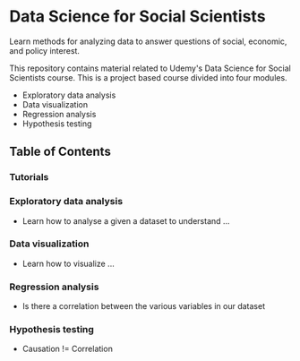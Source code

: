 # Data Science for Social Scientists
Learn methods for analyzing data to answer questions of social, economic, and policy interest.

This repository contains material related to Udemy's Data Science for Social Scientists course.
This is a project based course divided into four modules.
* Exploratory data analysis
* Data visualization
* Regression analysis
* Hypothesis testing

## Table of Contents

### Tutorials

### Exploratory data analysis
* Learn how to analyse a given a dataset to understand ...

### Data visualization
* Learn how to visualize ...

### Regression analysis
* Is there a correlation between the various variables in our dataset

### Hypothesis testing
* Causation != Correlation
